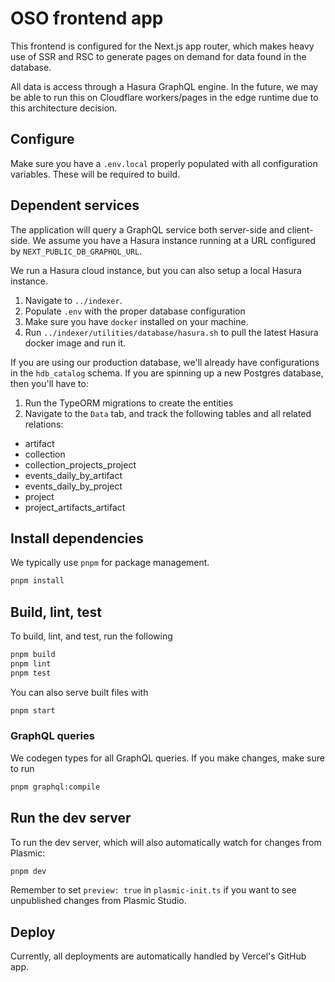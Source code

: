 # OSO frontend app

This frontend is configured for the Next.js app router, which makes heavy use of SSR and RSC to generate pages on demand for data found in the database.

All data is access through a Hasura GraphQL engine. In the future, we may be able to run this on Cloudflare workers/pages in the edge runtime due to this architecture decision.

## Configure

Make sure you have a `.env.local` properly populated with all configuration variables.
These will be required to build.

## Dependent services

The application will query a GraphQL service both server-side and client-side.
We assume you have a Hasura instance running at a URL configured by
`NEXT_PUBLIC_DB_GRAPHQL_URL`.

We run a Hasura cloud instance, but you can also setup a local Hasura instance.

1. Navigate to `../indexer`.
2. Populate `.env` with the proper database configuration
3. Make sure you have `docker` installed on your machine.
4. Run `../indexer/utilities/database/hasura.sh` to pull the latest Hasura docker image and run it.

If you are using our production database, we'll already have configurations in the `hdb_catalog` schema. If you are spinning up a new Postgres database, then you'll have to:

1. Run the TypeORM migrations to create the entities
2. Navigate to the `Data` tab, and track the following tables and all related relations:

- artifact
- collection
- collection_projects_project
- events_daily_by_artifact
- events_daily_by_project
- project
- project_artifacts_artifact

## Install dependencies

We typically use `pnpm` for package management.

```bash
pnpm install
```

## Build, lint, test

To build, lint, and test, run the following

```bash
pnpm build
pnpm lint
pnpm test
```

You can also serve built files with

```bash
pnpm start
```

### GraphQL queries

We codegen types for all GraphQL queries. If you make changes, make sure to run

```bash
pnpm graphql:compile
```

## Run the dev server

To run the dev server, which will also automatically watch for changes from Plasmic:

```bash
pnpm dev
```

Remember to set `preview: true` in `plasmic-init.ts` if you want to see unpublished changes from Plasmic Studio.

## Deploy

Currently, all deployments are automatically handled by Vercel's GitHub app.
